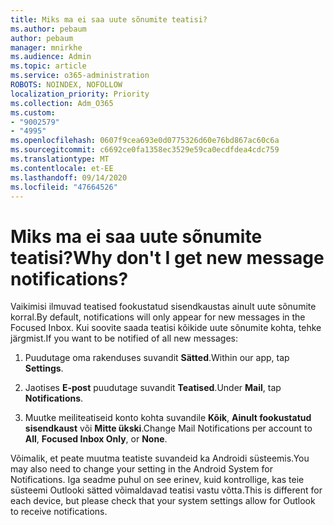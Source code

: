 ```yaml
---
title: Miks ma ei saa uute sõnumite teatisi?
ms.author: pebaum
author: pebaum
manager: mnirkhe
ms.audience: Admin
ms.topic: article
ms.service: o365-administration
ROBOTS: NOINDEX, NOFOLLOW
localization_priority: Priority
ms.collection: Adm_O365
ms.custom:
- "9002579"
- "4995"
ms.openlocfilehash: 0607f9cea693e0d0775326d60e76bd867ac60c6a
ms.sourcegitcommit: c6692ce0fa1358ec3529e59ca0ecdfdea4cdc759
ms.translationtype: MT
ms.contentlocale: et-EE
ms.lasthandoff: 09/14/2020
ms.locfileid: "47664526"
---
```

# <a name="why-dont-i-get-new-message-notifications"></a><span data-ttu-id="a776e-102">Miks ma ei saa uute sõnumite teatisi?</span><span class="sxs-lookup"><span data-stu-id="a776e-102">Why don't I get new message notifications?</span></span>

<span data-ttu-id="a776e-103">Vaikimisi ilmuvad teatised fookustatud sisendkaustas ainult uute sõnumite korral.</span><span class="sxs-lookup"><span data-stu-id="a776e-103">By default, notifications will only appear for new messages in the Focused Inbox.</span></span> <span data-ttu-id="a776e-104">Kui soovite saada teatisi kõikide uute sõnumite kohta, tehke järgmist.</span><span class="sxs-lookup"><span data-stu-id="a776e-104">If you want to be notified of all new messages:</span></span>

1. <span data-ttu-id="a776e-105">Puudutage oma rakenduses suvandit **Sätted**.</span><span class="sxs-lookup"><span data-stu-id="a776e-105">Within our app, tap **Settings**.</span></span>

2. <span data-ttu-id="a776e-106">Jaotises **E-post** puudutage suvandit **Teatised**.</span><span class="sxs-lookup"><span data-stu-id="a776e-106">Under **Mail**, tap **Notifications**.</span></span>

3. <span data-ttu-id="a776e-107">Muutke meiliteatiseid konto kohta suvandile **Kõik**, **Ainult fookustatud sisendkaust** või **Mitte ükski**.</span><span class="sxs-lookup"><span data-stu-id="a776e-107">Change Mail Notifications per account to **All**, **Focused Inbox Only**, or **None**.</span></span>

<span data-ttu-id="a776e-108">Võimalik, et peate muutma teatiste suvandeid ka Androidi süsteemis.</span><span class="sxs-lookup"><span data-stu-id="a776e-108">You may also need to change your setting in the Android System for Notifications.</span></span> <span data-ttu-id="a776e-109">Iga seadme puhul on see erinev, kuid kontrollige, kas teie süsteemi Outlooki sätted võimaldavad teatisi vastu võtta.</span><span class="sxs-lookup"><span data-stu-id="a776e-109">This is different for each device, but please check that your system settings allow for Outlook to receive notifications.</span></span>
